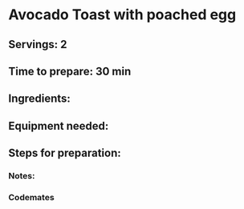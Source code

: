 # Avocado Toast with poached egg
## Servings: 2

## Time to prepare: 30 min

## Ingredients:


## Equipment needed:


## Steps for preparation:



### Notes:



### Codemates #
